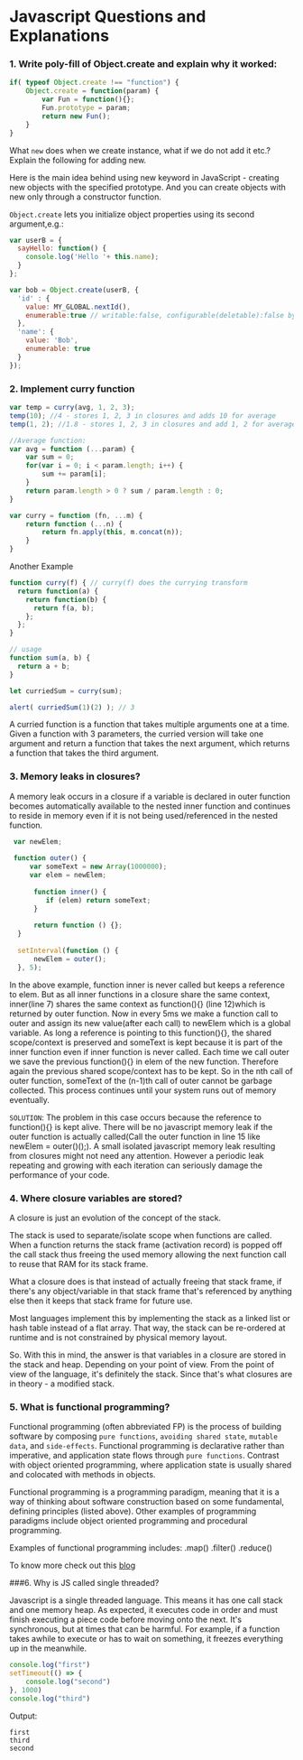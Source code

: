 # Javascript Questions and Explanations

### 1. Write poly-fill of Object.create and explain why it worked:

```js
if( typeof Object.create !== "function") {
    Object.create = function(param) {
        var Fun = function(){};
        Fun.prototype = param;
        return new Fun();
    }
}
```
What `new` does when we create instance, what if we do not add it etc.? Explain the following for adding new.

Here is the main idea behind using new keyword in JavaScript - creating new objects with the specified prototype. And you can create objects with new only through a constructor function. 

`Object.create` lets you initialize object properties using its second argument,e.g.:

```js
var userB = {
  sayHello: function() {
    console.log('Hello '+ this.name);
  }
};

var bob = Object.create(userB, {
  'id' : {
    value: MY_GLOBAL.nextId(),
    enumerable:true // writable:false, configurable(deletable):false by default
  },
  'name': {
    value: 'Bob',
    enumerable: true
  }
});
```

### 2. Implement curry function

```js
var temp = curry(avg, 1, 2, 3);
temp(10); //4 - stores 1, 2, 3 in closures and adds 10 for average
temp(1, 2); //1.8 - stores 1, 2, 3 in closures and add 1, 2 for average

//Average function:
var avg = function (...param) {
    var sum = 0;
    for(var i = 0; i < param.length; i++) {
        sum += param[i];
    }
    return param.length > 0 ? sum / param.length : 0;
}

var curry = function (fn, ...m) {
    return function (...n) {
        return fn.apply(this, m.concat(n));
    }
}
```
Another Example
```js
function curry(f) { // curry(f) does the currying transform
  return function(a) {
    return function(b) {
      return f(a, b);
    };
  };
}

// usage
function sum(a, b) {
  return a + b;
}

let curriedSum = curry(sum);

alert( curriedSum(1)(2) ); // 3
```
A curried function is a function that takes multiple arguments one at a time. Given a function with 3 parameters, the curried version will take one argument and return a function that takes the next argument, which returns a function that takes the third argument.

### 3. Memory leaks in closures?

A memory leak occurs in a closure if a variable is declared in outer function becomes automatically available to the nested inner function and continues to reside in memory even if it is not being used/referenced in the nested function.

```js
 var newElem;
 
 function outer() {
     var someText = new Array(1000000);
     var elem = newElem;
 
      function inner() {
         if (elem) return someText;
      }
 
      return function () {};
  }
 
  setInterval(function () {
      newElem = outer();
  }, 5);
```
In the above example, function inner is never called but keeps a reference to elem. But as all inner functions in a closure share the same context, inner(line 7) shares the same context as function(){} (line 12)which is returned by outer function. Now in every 5ms we make a function call to outer and assign its new value(after each call) to newElem which is a global variable. As long a reference is pointing to this function(){}, the shared scope/context is preserved and someText is kept because it is part of the inner function even if inner function is never called. Each time we call outer we save the previous function(){} in elem of the new function. Therefore again the previous shared scope/context has to be kept. So in the nth call of outer function, someText of the (n-1)th call of outer cannot be garbage collected. This process continues until your system runs out of memory eventually.

`SOLUTION`: The problem in this case occurs because the reference to function(){} is kept alive. There will be no javascript memory leak if the outer function is actually called(Call the outer function in line 15 like newElem = outer()();). A small isolated javascript memory leak resulting from closures might not need any attention. However a periodic leak repeating and growing with each iteration can seriously damage the performance of your code.

### 4. Where closure variables are stored?

A closure is just an evolution of the concept of the stack.

The stack is used to separate/isolate scope when functions are called. When a function returns the stack frame (activation record) is popped off the call stack thus freeing the used memory allowing the next function call to reuse that RAM for its stack frame.

What a closure does is that instead of actually freeing that stack frame, if there's any object/variable in that stack frame that's referenced by anything else then it keeps that stack frame for future use.

Most languages implement this by implementing the stack as a linked list or hash table instead of a flat array. That way, the stack can be re-ordered at runtime and is not constrained by physical memory layout.

So. With this in mind, the answer is that variables in a closure are stored in the stack and heap. Depending on your point of view.
From the point of view of the language, it's definitely the stack. Since that's what closures are in theory - a modified stack.

### 5. What is functional programming?

Functional programming (often abbreviated FP) is the process of building software by composing `pure functions`, `avoiding shared state`, `mutable data`, and `side-effects`. Functional programming is declarative rather than imperative, and application state flows through `pure functions`. Contrast with object oriented programming, where application state is usually shared and colocated with methods in objects.

Functional programming is a programming paradigm, meaning that it is a way of thinking about software construction based on some fundamental, defining principles (listed above). Other examples of programming paradigms include object oriented programming and procedural programming.

Examples of functional programming includes: 
.map()
.filter()
.reduce()

To know more check out this [blog](https://medium.com/javascript-scene/master-the-javascript-interview-what-is-functional-programming-7f218c68b3a0)

###6. Why is JS called single threaded?

Javascript is a single threaded language. This means it has one call stack and one memory heap. As expected, it executes code in order and must finish executing a piece code before moving onto the next. It's synchronous, but at times that can be harmful. For example, if a function takes awhile to execute or has to wait on something, it freezes everything up in the meanwhile.

```js
console.log("first")
setTimeout(() => {
    console.log("second")
}, 1000)
console.log("third")
```
Output:
```
first
third
second
```
